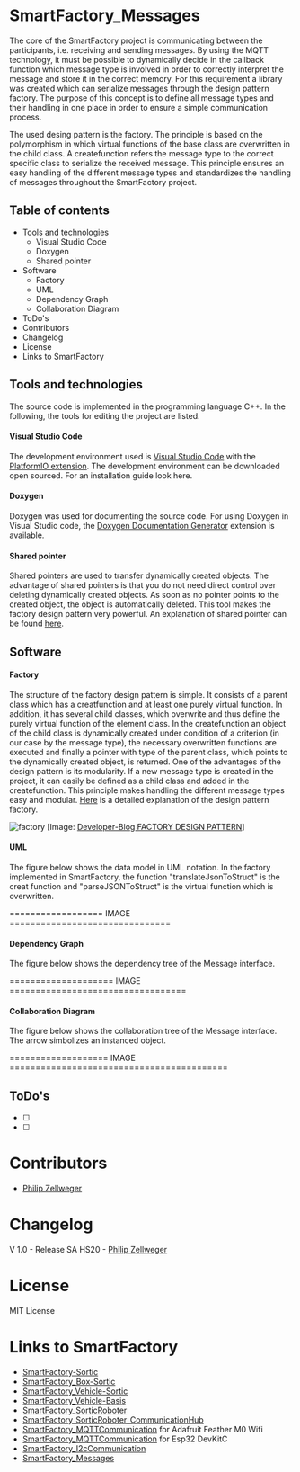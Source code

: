 # SmartFactory_Messages

The core of the SmartFactory project is communicating between the participants, i.e. receiving and sending messages. By using the MQTT technology, it must be possible to dynamically decide in the callback function which message type is involved in order to correctly interpret the message and store it in the correct memory. For this requirement a library was created which can serialize messages through the design pattern factory. The purpose of this concept is to define all message types and their handling in one place in order to ensure a simple communication process. 

The used desing pattern is the factory. The principle is based on the polymorphism in which virtual functions of the base class are overwritten in the child class. A createfunction refers the message type to the correct specific class to serialize the received message. This principle ensures an easy handling of the different message types and standardizes the handling of messages throughout the SmartFactory project. 

## Table of contents
- Tools and technologies
   - Visual Studio Code
   - Doxygen
   - Shared pointer
- Software
   - Factory
   - UML
   - Dependency Graph
   - Collaboration Diagram
- ToDo's
- Contributors
- Changelog
- License
- Links to SmartFactory

## Tools and technologies

The source code is implemented in the programming language C++. In the following, the tools for editing the project are listed.

#### Visual Studio Code
The development environment used is [Visual Studio Code](https://code.visualstudio.com/) with the [PlatformIO extension](https://docs.platformio.org/en/latest/ide/vscode.html). The development environment can be downloaded open sourced. For an installation guide look here.  

#### Doxygen
Doxygen was used for documenting the source code. For using Doxygen in Visual Studio code, the [Doxygen Documentation Generator](https://marketplace.visualstudio.com/items?itemName=cschlosser.doxdocgen) extension is available.

#### Shared pointer

Shared pointers are used to transfer dynamically created objects. The advantage of shared pointers is that you do not need direct control over deleting dynamically created objects. As soon as no pointer points to the created object, the object is automatically deleted. This tool makes the factory design pattern very powerful. An explanation of shared pointer can be found [here](https://de.cppreference.com/w/cpp/memory/shared_ptr).

## Software

#### Factory
The structure of the factory design pattern is simple. It consists of a parent class which has a creatfunction and at least one purely virtual function. In addition, it has several child classes, which overwrite and thus define the purely virtual function of the element class. In the createfunction an object of the child class is dynamically created under condition of a criterion (in our case by the message type), the necessary overwritten functions are executed and finally a pointer with type of the parent class, which points to the dynamically created object, is returned. One of the advantages of the design pattern is its modularity. If a new message type is created in the project, it can easily be defined as a child class and added in the createfunction. This principle makes handling the different message types easy and modular.
[Here](https://sourcemaking.com/design_patterns/factory_method) is a detailed explanation of the design pattern factory.

![factory](https://developer-blog.net/wp-content/uploads/2018/01/factory-design-pattern.jpg)
[Image: [Developer-Blog FACTORY DESIGN PATTERN](https://developer-blog.net/factory-design-pattern-in-c/)]

#### UML
The figure below shows the data model in UML notation. In the factory implemented in SmartFactory, the function "translateJsonToStruct" is the creat function and "parseJSONToStruct" is the virtual function which is overwritten.

================== IMAGE ===============================

#### Dependency Graph
The figure below shows the dependency tree of the Message interface.


 ==================== IMAGE ==================================
 
 
 
#### Collaboration Diagram
The figure below shows the collaboration tree of the Message interface. The arrow simbolizes an instanced object.

=================== IMAGE ==========================================

## ToDo's
- [ ]
- [ ]

# Contributors
- [Philip Zellweger](https://github.com/philipzellweger)

# Changelog

V 1.0   -	Release SA HS20 -	[Philip Zellweger](https://github.com/philipzellweger)

# License

MIT License

# Links to SmartFactory
- [SmartFactory-Sortic](https://github.com/LMazzole/SmartFactory-Sortic)
- [SmartFactory_Box-Sortic](https://github.com/LMazzole/SmartFactory_Box-Sortic)
- [SmartFactory_Vehicle-Sortic](https://github.com/LMazzole/SmartFactory_Vehicle-Sortic)
- [SmartFactory_Vehicle-Basis](https://github.com/LMazzole/SmartFactory_Vehicle-Basis)
- [SmartFactory_SorticRoboter](https://github.com/philipzellweger/SmartFactory_SorticRoboter)
- [SmartFactory_SorticRoboter_CommunicationHub](https://github.com/philipzellweger/SmartFactory_SorticRoboter_CommunicationHub)
- [SmartFactory_MQTTCommunication](https://github.com/LMazzole/SmartFactory_MQTTCommunication) for Adafruit Feather M0 Wifi
- [SmartFactory_MQTTCommunication](https://github.com/philipzellweger/SmartFactory_MQTTCommunication) for Esp32 DevKitC
- [SmartFactory_I2cCommunication](https://github.com/philipzellweger/SmartFactory_I2cCommunication)
- [SmartFactory_Messages](https://github.com/philipzellweger/SmartFactory_Messages)
